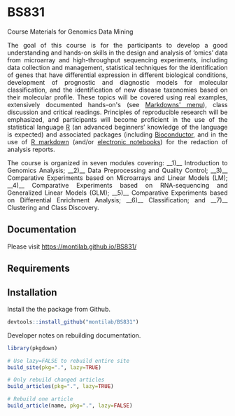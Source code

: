 # BS831
Course Materials for Genomics Data Mining

<p align="justify">
The goal of this course is for the participants to develop a good
understanding and hands-on skills in the design and analysis of
‘omics’ data from microarray and high-throughput sequencing
experiments, including data collection and management, statistical
techniques for the identification of genes that have differential
expression in different biological conditions, development of
prognostic and diagnostic models for molecular classification, and the
identification of new disease taxonomies based on their molecular
profile. These topics will be covered using real examples, extensively
documented hands-on's (see <a
href="https://montilab.github.io/BS831/">Markdowns' menu</a>), class
discussion and critical readings. Principles of reproducible research
will be emphasized, and participants will become proficient in the use
of the statistical language <a
href="https://cran.r-project.org/">R</a> (an advanced beginners’
knowledge of the language is expected) and associated packages
(including <a href="https://bioconductor.org/">Bioconductor</a>, and
in the use of <a href="https://rmarkdown.rstudio.com/">R markdown</a>
(and/or <a href="https://jupyter.org/">electronic notebooks</a>) for
the redaction of analysis reports.
</p>

<p align="justify">
The course is organized in seven modules covering: __1)__ Introduction to
Genomics Analysis; __2)__ Data Preprocessing and Quality Control; __3)__
Comparative Experiments based on Microarrays and Linear Models (LM);
__4)__ Comparative Experiments based on RNA-sequencing and Generalized Linear
Models (GLM); __5)__ Comparative Experiments based on Differential Enrichment
Analysis; __6)__ Classification; and __7)__ Clustering and Class Discovery.
</p>

## Documentation

Please visit <https://montilab.github.io/BS831/>

## Requirements

## Installation

Install the the package from Github.

```r
devtools::install_github("montilab/BS831")
```

Developer notes on rebuilding documentation.
```r
library(pkgdown)

# Use lazy=FALSE to rebuild entire site
build_site(pkg=".", lazy=TRUE)

# Only rebuild changed articles
build_articles(pkg=".", lazy=TRUE)

# Rebuild one article
build_article(name, pkg=".", lazy=FALSE)
```
